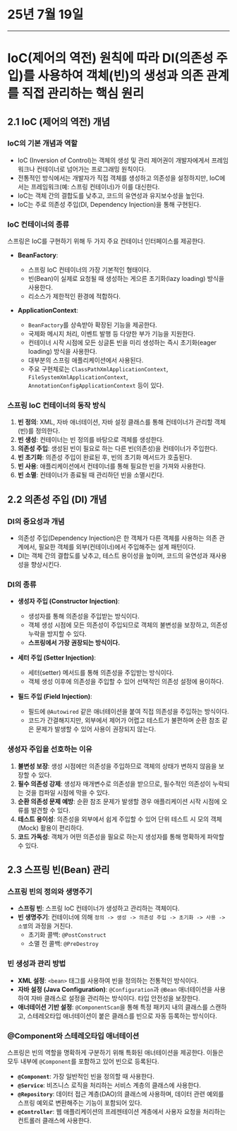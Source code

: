 # 25년 7월 19일


---

#  IoC(제어의 역전) 원칙에 따라 DI(의존성 주입)를 사용하여 객체(빈)의 생성과 의존 관계를 직접 관리하는 핵심 원리

## 2.1 IoC (제어의 역전) 개념

### IoC의 기본 개념과 역할
- IoC (Inversion of Control)는 객체의 생성 및 관리 제어권이 개발자에게서 프레임워크나 컨테이너로 넘어가는 프로그래밍 원칙이다.
- 전통적인 방식에서는 개발자가 직접 객체를 생성하고 의존성을 설정하지만, IoC에서는 프레임워크(예: 스프링 컨테이너)가 이를 대신한다.
- IoC는 객체 간의 결합도를 낮추고, 코드의 유연성과 유지보수성을 높인다.
- IoC는 주로 의존성 주입(DI, Dependency Injection)을 통해 구현된다.

### IoC 컨테이너의 종류
스프링은 IoC를 구현하기 위해 두 가지 주요 컨테이너 인터페이스를 제공한다.

- **BeanFactory**:
    - 스프링 IoC 컨테이너의 가장 기본적인 형태이다.
    - 빈(Bean)이 실제로 요청될 때 생성하는 게으른 초기화(lazy loading) 방식을 사용한다.
    - 리소스가 제한적인 환경에 적합하다.

- **ApplicationContext**:
    - `BeanFactory`를 상속받아 확장된 기능을 제공한다.
    - 국제화 메시지 처리, 이벤트 발행 등 다양한 부가 기능을 지원한다.
    - 컨테이너 시작 시점에 모든 싱글톤 빈을 미리 생성하는 즉시 초기화(eager loading) 방식을 사용한다.
    - 대부분의 스프링 애플리케이션에서 사용된다.
    - 주요 구현체로는 `ClassPathXmlApplicationContext`, `FileSystemXmlApplicationContext`, `AnnotationConfigApplicationContext` 등이 있다.

### 스프링 IoC 컨테이너의 동작 방식
1.  **빈 정의**: XML, 자바 애너테이션, 자바 설정 클래스를 통해 컨테이너가 관리할 객체(빈)를 정의한다.
2.  **빈 생성**: 컨테이너는 빈 정의를 바탕으로 객체를 생성한다.
3.  **의존성 주입**: 생성된 빈이 필요로 하는 다른 빈(의존성)을 컨테이너가 주입한다.
4.  **빈 초기화**: 의존성 주입이 완료된 후, 빈의 초기화 메서드가 호출된다.
5.  **빈 사용**: 애플리케이션에서 컨테이너를 통해 필요한 빈을 가져와 사용한다.
6.  **빈 소멸**: 컨테이너가 종료될 때 관리하던 빈을 소멸시킨다.

## 2.2 의존성 주입 (DI) 개념

### DI의 중요성과 개념
- 의존성 주입(Dependency Injection)은 한 객체가 다른 객체를 사용하는 의존 관계에서, 필요한 객체를 외부(컨테이너)에서 주입해주는 설계 패턴이다.
- DI는 객체 간의 결합도를 낮추고, 테스트 용이성을 높이며, 코드의 유연성과 재사용성을 향상시킨다.

### DI의 종류
- **생성자 주입 (Constructor Injection)**:
    - 생성자를 통해 의존성을 주입받는 방식이다.
    - 객체 생성 시점에 모든 의존성이 주입되므로 객체의 불변성을 보장하고, 의존성 누락을 방지할 수 있다.
    - **스프링에서 가장 권장되는 방식이다.**

- **세터 주입 (Setter Injection)**:
    - 세터(setter) 메서드를 통해 의존성을 주입받는 방식이다.
    - 객체 생성 이후에 의존성을 주입할 수 있어 선택적인 의존성 설정에 용이하다.

- **필드 주입 (Field Injection)**:
    - 필드에 `@Autowired` 같은 애너테이션을 붙여 직접 의존성을 주입하는 방식이다.
    - 코드가 간결해지지만, 외부에서 제어가 어렵고 테스트가 불편하며 순환 참조 같은 문제가 발생할 수 있어 사용이 권장되지 않는다.

### 생성자 주입을 선호하는 이유
1.  **불변성 보장**: 생성 시점에만 의존성을 주입하므로 객체의 상태가 변하지 않음을 보장할 수 있다.
2.  **필수 의존성 강제**: 생성자 매개변수로 의존성을 받으므로, 필수적인 의존성이 누락되는 것을 컴파일 시점에 막을 수 있다.
3.  **순환 의존성 문제 예방**: 순환 참조 문제가 발생할 경우 애플리케이션 시작 시점에 오류를 발견할 수 있다.
4.  **테스트 용이성**: 의존성을 외부에서 쉽게 주입할 수 있어 단위 테스트 시 모의 객체(Mock) 활용이 편리하다.
5.  **코드 가독성**: 객체가 어떤 의존성을 필요로 하는지 생성자를 통해 명확하게 파악할 수 있다.

## 2.3 스프링 빈(Bean) 관리

### 스프링 빈의 정의와 생명주기
- **스프링 빈**: 스프링 IoC 컨테이너가 생성하고 관리하는 객체이다.
- **빈 생명주기**: 컨테이너에 의해 `정의 -> 생성 -> 의존성 주입 -> 초기화 -> 사용 -> 소멸`의 과정을 거친다.
    - 초기화 콜백: `@PostConstruct`
    - 소멸 전 콜백: `@PreDestroy`

### 빈 생성과 관리 방법
- **XML 설정**: `<bean>` 태그를 사용하여 빈을 정의하는 전통적인 방식이다.
- **자바 설정 (Java Configuration)**: `@Configuration`과 `@Bean` 애너테이션을 사용하여 자바 클래스로 설정을 관리하는 방식이다. 타입 안전성을 보장한다.
- **애너테이션 기반 설정**: `@ComponentScan`을 통해 특정 패키지 내의 클래스를 스캔하고, 스테레오타입 애너테이션이 붙은 클래스를 빈으로 자동 등록하는 방식이다.

### @Component와 스테레오타입 애너테이션
스프링은 빈의 역할을 명확하게 구분하기 위해 특화된 애너테이션을 제공한다. 이들은 모두 내부에 `@Component`를 포함하고 있어 빈으로 등록된다.

- **`@Component`**: 가장 일반적인 빈을 정의할 때 사용한다.
- **`@Service`**: 비즈니스 로직을 처리하는 서비스 계층의 클래스에 사용한다.
- **`@Repository`**: 데이터 접근 계층(DAO)의 클래스에 사용하며, 데이터 관련 예외를 스프링 예외로 변환해주는 기능이 포함되어 있다.
- **`@Controller`**: 웹 애플리케이션의 프레젠테이션 계층에서 사용자 요청을 처리하는 컨트롤러 클래스에 사용한다.
